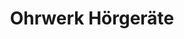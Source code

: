 ---
title: "Ohrwerk Hörgeräte"
url: /dortmund/ohrwerk-hoergeraete-husener-strasse/
shop: Hörgeräte
---